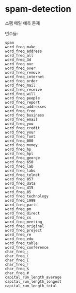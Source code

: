 # spam-detection
스팸 메일 예측 문제

변수들:

    spam
    word_freq_make
    word_freq_address
    word_freq_all
    word_freq_3d
    word_freq_our
    word_freq_over
    word_freq_remove
    word_freq_internet
    word_freq_order
    word_freq_mail
    word_freq_receive
    word_freq_will
    word_freq_people
    word_freq_report
    word_freq_addresses
    word_freq_free
    word_freq_business
    word_freq_email
    word_freq_you
    word_freq_credit
    word_freq_your
    word_freq_font
    word_freq_000
    word_freq_money
    word_freq_hp
    word_freq_hpl
    word_freq_george
    word_freq_650
    word_freq_lab
    word_freq_labs
    word_freq_telnet
    word_freq_857
    word_freq_data
    word_freq_415
    word_freq_85
    word_freq_technology
    word_freq_1999
    word_freq_parts
    word_freq_pm
    word_freq_direct
    word_freq_cs
    word_freq_meeting
    word_freq_original
    word_freq_project
    word_freq_re
    word_freq_edu
    word_freq_table
    word_freq_conference
    char_freq_;
    char_freq_(
    char_freq_[
    char_freq_!
    char_freq_$
    char_freq_#
    capital_run_length_average
    capital_run_length_longest
    capital_run_length_total
